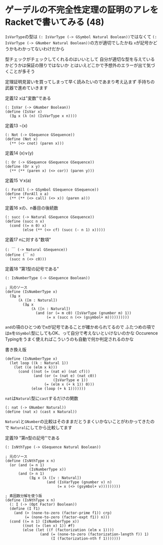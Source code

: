 # ゲーデルの不完全性定理の証明のアレをRacketで書いてみる (48)

`IsVarType`の型は
`(: IsVarType (-> GSymbol Natural Boolean))`ではなくて
`(: IsVarType (-> GNumber Natural Boolean))`の方が適切でしたかね
`x`が記号かどうかもわかってないわけだから

型チェックがチェックしてくれるのはいいとして
自分が適切な型を与えているかどうかは保証の限りではないか
とはいえどこかで予想外のエラーが出て気づくことが多そう

定理証明見習いを買ってしまって早く読みたいのであまり考え込まず
手持ちの武器で進めていきます

定義12 xは"変数"である

```
(: IsVar (-> GNumber Boolean))
(define (IsVar x)
  (∃≦ x (λ (n) (IsVarType x n))))
```

定義13 ¬(x)

```
(: Not (-> GSequence GSequence))
(define (Not x)
  (** (<> cnot) (paren x)))
```

定義14 (x)∨(y)

```
(: Or (-> GSequence GSequence GSequence))
(define (Or x y)
  (** (** (paren x) (<> cor)) (paren y)))
```

定義15 ∀x(a)

```
(: ForAll (-> GSymbol GSequence GSequence))
(define (ForAll x a)
  (** (** (<> call) (<> x)) (paren a)))
```

定義16 xの、n番目の後続数

```
(: succ (-> Natural GSequence GSequence))
(define (succ n x)
  (cond ((= n 0) x)
        (else (** (<> cf) (succ (- n 1) x)))))
```

定義17 nに対する"数項"

```
(: ￣ (-> Natural GSequence))
(define (￣ n)
  (succ n (<> c0)))
```

定義18 "第1型の記号である"

```
(: IsNumberType (-> GSequence Boolean))

; 元のソース
(define (IsNumberType x)
  (∃≦ x
      (λ ([m : Natural])
        (∃≦ x
            (λ ([n : Natural])
              (and (or (= m c0) (IsVarType (gnumber m) 1))
                   (= x (succ n (<> (gsymbol+ m))))))))))
```

`and`の項のひとつめで`m`が記号であることが確かめられてるので
ふたつめの項では`m`を`GSymbol`型にしてもOK、って自分で考えないといけないのかな
Occurence Typingをうまく使えればこういうのも自動で何か判定されるのかな

書き換え版

```
(define (IsNumberType x)
  (let loop ((k : Natural 1))
    (let ((e (elm x k)))
      (cond ((not (= (nat e) (nat cf)))
             (and (or (= (nat e) (nat c0))
                      (IsVarType e 1))
                  (= (elm x (+ k 1)) 0)))
            (else (loop (+ k 1)))))))
```

`nat`は`Natural`型に`cast`するだけの関数

```
(: nat (-> GNumber Natural))
(define (nat x) (cast x Natural))
```

`Natural`と`GNumber`の比較はそのままだとうまくいかないことがわかってきたので
`Natural`にしてから比較してます

定義19 "第n型の記号"である

```
(: IsNthType (-> GSequence Natural Boolean))

; 元のソース
(define (IsNthType x n)
  (or (and (= n 1)
           (IsNumberType x))
      (and (> n 1)
           (∃≦ x (λ ([v : Natural])
                   (and (IsVarType (gnumber v) n)
                        (= x (<> (gsymbol+ v)))))))))

; 素因数分解を使う版
(define (IsNthType x n)
  (: I (-> (Opt Factor) Boolean))
  (define (I f1)
    (and (> (none-to-zero (factor-prime f1)) crp)
         (= (none-to-zero (factor-expt f1)) n)))
  (cond ((= n 1) (IsNumberType x))
        ((not (= (len x) 1)) #f)
        (else (let ((f (factorization (elm x 1))))
                (and (= (none-to-zero (factorization-length f)) 1)
                     (I (factorization-nth f 1)))))))
```



